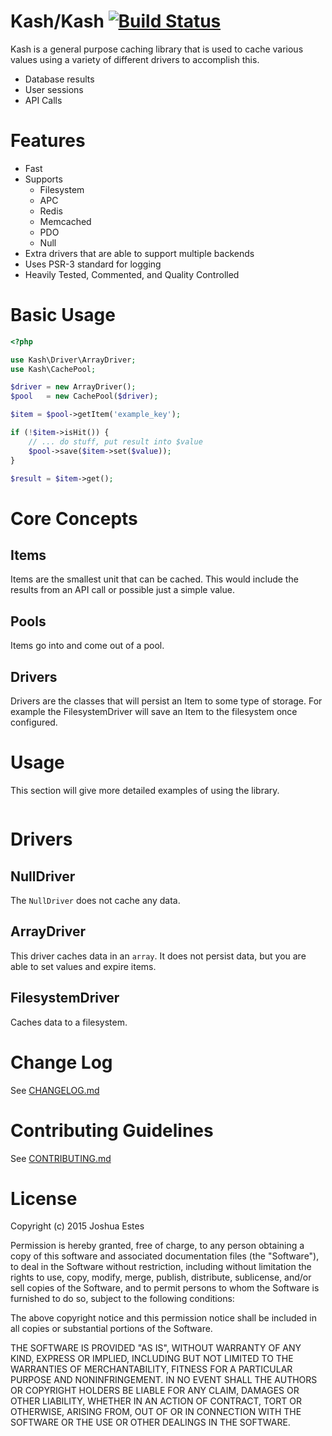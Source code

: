 Kash/Kash [![Build Status](https://travis-ci.org/JoshuaEstes/Kash.svg?branch=master)](https://travis-ci.org/JoshuaEstes/Kash)
=========

Kash is a general purpose caching library that is used to cache various values
using a variety of different drivers to accomplish this.

* Database results
* User sessions
* API Calls

# Features

* Fast
* Supports
  * Filesystem
  * APC
  * Redis
  * Memcached
  * PDO
  * Null
* Extra drivers that are able to support multiple backends
* Uses PSR-3 standard for logging
* Heavily Tested, Commented, and Quality Controlled

# Basic Usage

```php
<?php

use Kash\Driver\ArrayDriver;
use Kash\CachePool;

$driver = new ArrayDriver();
$pool   = new CachePool($driver);

$item = $pool->getItem('example_key');

if (!$item->isHit()) {
    // ... do stuff, put result into $value
    $pool->save($item->set($value));
}

$result = $item->get();
```

# Core Concepts

## Items

Items are the smallest unit that can be cached. This would include the results
from an API call or possible just a simple value.

## Pools

Items go into and come out of a pool.

## Drivers

Drivers are the classes that will persist an Item to some type of storage. For
example the FilesystemDriver will save an Item to the filesystem once
configured.

# Usage

This section will give more detailed examples of using the library.

```php
```

# Drivers

## NullDriver

The `NullDriver` does not cache any data.

## ArrayDriver

This driver caches data in an `array`. It does not persist data, but you are
able to set values and expire items.

## FilesystemDriver

Caches data to a filesystem.

# Change Log

See [CHANGELOG.md]

# Contributing Guidelines

See [CONTRIBUTING.md]

# License

Copyright (c) 2015 Joshua Estes

Permission is hereby granted, free of charge, to any person obtaining a copy of
this software and associated documentation files (the "Software"), to deal in
the Software without restriction, including without limitation the rights to
use, copy, modify, merge, publish, distribute, sublicense, and/or sell copies
of the Software, and to permit persons to whom the Software is furnished to do
so, subject to the following conditions:

The above copyright notice and this permission notice shall be included in all
copies or substantial portions of the Software.

THE SOFTWARE IS PROVIDED "AS IS", WITHOUT WARRANTY OF ANY KIND, EXPRESS OR
IMPLIED, INCLUDING BUT NOT LIMITED TO THE WARRANTIES OF MERCHANTABILITY,
FITNESS FOR A PARTICULAR PURPOSE AND NONINFRINGEMENT. IN NO EVENT SHALL THE
AUTHORS OR COPYRIGHT HOLDERS BE LIABLE FOR ANY CLAIM, DAMAGES OR OTHER
LIABILITY, WHETHER IN AN ACTION OF CONTRACT, TORT OR OTHERWISE, ARISING
FROM, OUT OF OR IN CONNECTION WITH THE SOFTWARE OR THE USE OR OTHER
DEALINGS IN THE SOFTWARE.

[CHANGELOG.md]: https://github.com/JoshuaEstes/Kash/blob/master/CHANGELOG.md
[CONTRIBUTING.md]: https://github.com/JoshuaEstes/Kash/blob/master/CONTRIBUTING.md
